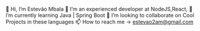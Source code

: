 👋 Hi, I’m Estevão Mbala
👀 I’m an experienced developer at NodeJS,React,
🌱 I’m currently learning  Java | Spring Boot 
💞️ I’m looking to collaborate on Cool Projects in these languages
📫 How to reach me -> estevao2am@gmail.com

